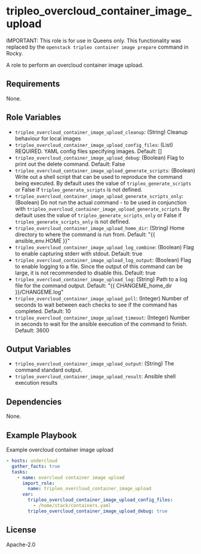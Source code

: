 tripleo_overcloud_container_image_upload
========================================

IMPORTANT: This role is for use in Queens only. This functionality was replaced
by the `openstack tripleo container image prepare` command in Rocky.

A role to perform an overcloud container image upload.

Requirements
------------

None.

Role Variables
--------------

* `tripleo_overcloud_container_image_upload_cleanup`: (String) Cleanup behaviour for local images
* `tripleo_overcloud_container_image_upload_config_files`: (List) REQUIRED. YAML config files specifying images. Default: []
* `tripleo_overcloud_container_image_upload_debug`: (Boolean) Flag to print out the delete command. Default: False
* `tripleo_overcloud_container_image_upload_generate_scripts`: (Boolean) Write out a shell script that can be used to reproduce the command being executed. By default uses the value of `tripleo_generate_scripts` or False if `tripleo_generate_scripts` is not defined.
* `tripleo_overcloud_container_image_upload_generate_scripts_only`: (Boolean) Do not run the actual command - to be used in conjunction with `tripleo_overcloud_container_image_upload_generate_scripts`. By default uses the value of `tripleo_generate_scripts_only` or False if `tripleo_generate_scripts_only` is not defined.
* `tripleo_overcloud_container_image_upload_home_dir`: (String) Home directory to where the command is run from. Default: "{{ ansible_env.HOME }}"
* `tripleo_overcloud_container_image_upload_log_combine`: (Boolean) Flag to enable capturing stderr with stdout. Default: true
* `tripleo_overcloud_container_image_upload_log_output`: (Boolean) Flag to enable logging to a file. Since the output of this command can be large, it is not recommended to disable this. Default: true
* `tripleo_overcloud_container_image_upload_log`: (String) Path to a log file for the command output. Default: "{{ CHANGEME_home_dir }}/CHANGEME.log"
* `tripleo_overcloud_container_image_upload_poll`: (Integer) Number of seconds to wait between each checks to see if the command has completed. Default: 10
* `tripleo_overcloud_container_image_upload_timeout`: (Integer) Number in seconds to wait for the ansible execution of the command to finish. Default: 3600

Output Variables
----------------

* `tripleo_overcloud_container_image_upload_output`: (String) The command standard output.
* `tripleo_overcloud_container_image_upload_result`: Ansible shell execution results

Dependencies
------------

None.

Example Playbook
----------------

Example overcloud container image upload

```yaml
- hosts: undercloud
  gather_facts: true
  tasks:
    - name: overcloud container image upload
      import_role:
        name: tripleo_overcloud_container_image_upload
      var:
        tripleo_overcloud_container_image_upload_config_files:
          - /home/stack/containers.yaml
        tripleo_overcloud_container_image_upload_debug: true
```

License
-------

Apache-2.0

